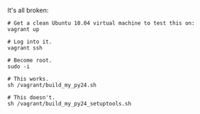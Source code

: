 It's all broken:

    # Get a clean Ubuntu 10.04 virtual machine to test this on:
    vagrant up

    # Log into it.
    vagrant ssh

    # Become root.
    sudo -i

    # This works.
    sh /vagrant/build_my_py24.sh

    # This doesn't.
    sh /vagrant/build_my_py24_setuptools.sh
